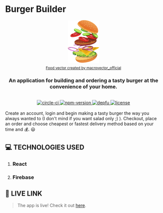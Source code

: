 # Burger Builder

<p align="center">
  <img src="./assets/burger_asset.png" alt="burger-builder-logo"/><br>
 <sub><a href="https://www.freepik.com/free-photos-vectors/food">Food vector created by macrovector_official</a></sub>
</p>

<div align="center">
<h3>An application for building and ordering a tasty burger at the convenience of your home.</h5></div>
<br>

<div align="center">
  <!-- circleci badge -->
  <a href="https://app.circleci.com/pipelines/github/subedigaurav">
    <img src="https://circleci.com/gh/subedigaurav/burger-builder.svg?style=svg" alt="circle-ci">
  </a>
  <!-- npm badge -->
  <a href="https://badge.fury.io/js/react">
    <img src="https://badge.fury.io/js/react.svg" alt="npm-version">
  </a>
  <!-- depfu badge -->
  <a href="https://badge.fury.io/js/react">
    <img src="https://badges.depfu.com/badges/90d8038c6d5581a97a127874255b6847/status.svg" alt="depfu">
  </a>
  <!-- license badge -->
  <a href="/">
    <img src="https://img.shields.io/github/license/subedigaurav/burger-builder" alt="license">
  </a>
</div>
<br>
Create an account, login and begin making a tasty burger the way you always wanted to (I don't mind if you want salad only ;) ). Checkout, place an order and choose cheapest or fastest delivery method based on your time and 💰. 😃

## 💻 TECHNOLOGIES USED

1. ### React
2. ### Firebase

## 🚀 LIVE LINK

> The app is live! Check it out [here](https://react-burger-builder-95ffe.web.app/).
